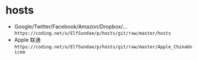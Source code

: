 # hosts

- Google/Twitter/Facebook/Amazon/Dropbox/... 
    `https://coding.net/u/ElfSundae/p/hosts/git/raw/master/hosts`
- Apple 联通
    `https://coding.net/u/ElfSundae/p/hosts/git/raw/master/Apple_ChinaUnicom`
